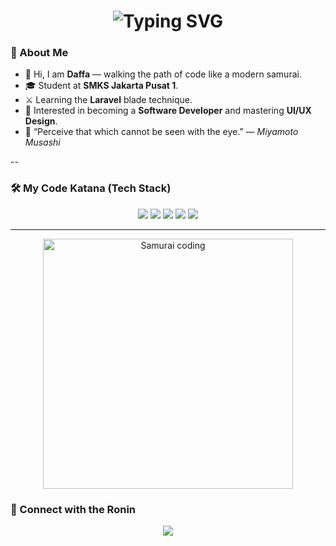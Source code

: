 <div align="center">
  <h1>
    <img src="https://readme-typing-svg.herokuapp.com?font=Roboto+Mono&size=35&duration=3000&color=8B0000&center=true&vCenter=true&width=600&lines=Hey..+I'm+Daffa;Welcome+to+my+GitHub;" alt="Typing SVG" />
  </h1>
</div>



### 🥷 About Me

- 👋 Hi, I am **Daffa** — walking the path of code like a modern samurai.  
- 🎓 Student at **SMKS Jakarta Pusat 1**.  
- ⚔️ Learning the **Laravel** blade technique.  
- 🧠 Interested in becoming a **Software Developer** and mastering **UI/UX Design**.  
- 📜 “Perceive that which cannot be seen with the eye.” — *Miyamoto Musashi*

--

### 🛠️ My Code Katana (Tech Stack)

<p align="center">
  <img src="https://img.shields.io/badge/Laravel-%23FF2D20?style=for-the-badge&logo=laravel&logoColor=white" />
  <img src="https://img.shields.io/badge/HTML5-%23E34F26?style=for-the-badge&logo=html5&logoColor=white" />
  <img src="https://img.shields.io/badge/CSS3-%231572B6?style=for-the-badge&logo=css3&logoColor=white" />
  <img src="https://img.shields.io/badge/JavaScript-%23F7DF1E?style=for-the-badge&logo=javascript&logoColor=black" />
  <img src="https://img.shields.io/badge/Figma-%23000000?style=for-the-badge&logo=figma&logoColor=white" />
</p>

---

<div align="center">
  <img src="https://i.pinimg.com/originals/72/4a/07/724a079019da7a54b9a31ecf03b3e5fa.gif" width="400" alt="Samurai coding" />
</div>


### 🏯 Connect with the Ronin

<div align="center">
  <img src="https://img.shields.io/badge/Github-Daffa-%23000000?style=for-the-badge&logo=github&logoColor=white" />
</div>
